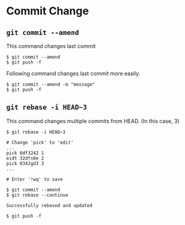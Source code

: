 # Commit Change

## `git commit --amend`

This command changes last commit

```shell
$ git commit --amend
$ git push -f
```

Following command changes last commit more easily.

```shell
$ git commit --amend -m "message"
$ git push -f
```

## `git rebase -i HEAD~3`

This command changes multiple commits from HEAD. (In this case, 3)

```shell
$ git rebase -i HEAD~3

# Change 'pick' to 'edit'
...
pick 0df3242 1
eidt 32dfs0e 2
pick 0342gd3 3
...

# Enter '!wq' to save

$ git commit --amend
$ git rebase --continue

Successfully rebased and updated

$ git push -f
```

